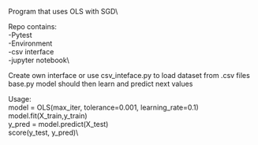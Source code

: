 Program that uses OLS with SGD\


Repo contains:\
    -Pytest\
    -Environment\
    -csv interface\
    -jupyter notebook\

Create own interface or use csv_inteface.py to load dataset from .csv files\
base.py model should then learn and predict next values

Usage:\
    model = OLS(max_iter, tolerance=0.001, learning_rate=0.1)\
    model.fit(X_train,y_train)\
    y_pred = model.predict(X_test)\
    score(y_test, y_pred)\
